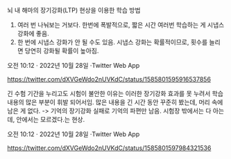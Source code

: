 뇌 내 해마의 장기강화(LTP) 현상을 이용한 학습 방법

1. 여러 번 나눠보는 거보다. 한번에 폭발적으로, 짧은 시간 여러번 학습하는 게 시냅스 강화에 좋음.
2. 한 번에 시냅스 강화가 안 될 수도 있음. 시냅스 강화는 확률적이므로, 횟수를 늘리면 당연히 강화될 확률이 높아짐.

오전 10:12 · 2022년 10월 28일
·Twitter Web App

https://twitter.com/dXVGeWdo2nUVKdC/status/1585801595916537856

긴 수험 기간을 누리고도 시험이 불안한 이유는 이러한 장기강화 효과를 못 누려서 학습 내용의 많은 부분이 휘발 되어서임. 많은 내용을 긴 시간 동안 꾸준히 봤는데, 머리 속에 남은 게 없다. -> 기억의 장기강화 실패로 기억의 파편만 남음. 시험장 밖에서는 다 아는데, 안에서는 모르겠다.는 현상.

오전 10:12 · 2022년 10월 28일
·Twitter Web App

https://twitter.com/dXVGeWdo2nUVKdC/status/1585801597984321536


